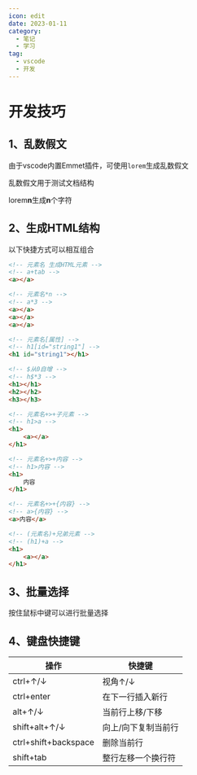 ```yaml
---
icon: edit
date: 2023-01-11
category:
  - 笔记
  - 学习
tag:
  - vscode
  - 开发
---
```

# 开发技巧

## 1、乱数假文

由于vscode内置Emmet插件，可使用`lorem`生成乱数假文

乱数假文用于测试文档结构

lorem**n**生成**n**个字符

## 2、生成HTML结构

以下快捷方式可以相互组合

```html
<!-- 元素名 生成HTML元素 -->
<!-- a+tab -->
<a></a>

<!-- 元素名*n -->
<!-- a*3 -->
<a></a>
<a></a>
<a></a>

<!-- 元素名[属性] -->
<!-- h1[id="string1"] -->
<h1 id="string1"></h1>

<!-- $从0自增 -->
<!-- h$*3 -->
<h1></h1>
<h2></h2>
<h3></h3>

<!-- 元素名+>+子元素 -->
<!-- h1>a -->
<h1>
    <a></a>
</h1>

<!-- 元素名+>+内容 -->
<!-- h1>内容 -->
<h1>
    内容
</h1>

<!-- 元素名+>+{内容} -->
<!-- a>{内容} -->
<a>内容</a>

<!-- (元素名)+兄弟元素 -->
<!-- (h1)+a -->
<h1>
    <a></a>
</h1>
```

## 3、批量选择

按住鼠标中键可以进行批量选择

## 4、键盘快捷键

| 操作                 | 快捷键              |
| -------------------- | ------------------- |
| ctrl+↑/↓             | 视角↑/↓             |
| ctrl+enter           | 在下一行插入新行    |
| alt+↑/↓              | 当前行上移/下移     |
| shift+alt+↑/↓        | 向上/向下复制当前行 |
| ctrl+shift+backspace | 删除当前行          |
| shift+tab            | 整行左移一个换行符  |
